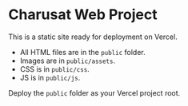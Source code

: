 # Charusat Web Project

This is a static site ready for deployment on Vercel.

- All HTML files are in the `public` folder.
- Images are in `public/assets`.
- CSS is in `public/css`.
- JS is in `public/js`.

Deploy the `public` folder as your Vercel project root.

